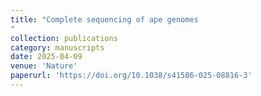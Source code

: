 ```yaml
---
title: "Complete sequencing of ape genomes
"
collection: publications
category: manuscripts
date: 2025-04-09
venue: 'Nature'
paperurl: 'https://doi.org/10.1038/s41586-025-08816-3'
---
```


